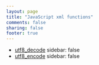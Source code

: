 ```yaml
---
layout: page
title: "JavaScript xml functions"
comments: false
sharing: false
footer: true
---
```

<!-- Generated by Rakefile:build -->

 - [utf8_decode](/functions/utf8_decode)
sidebar: false
 - [utf8_encode](/functions/utf8_encode)
sidebar: false
